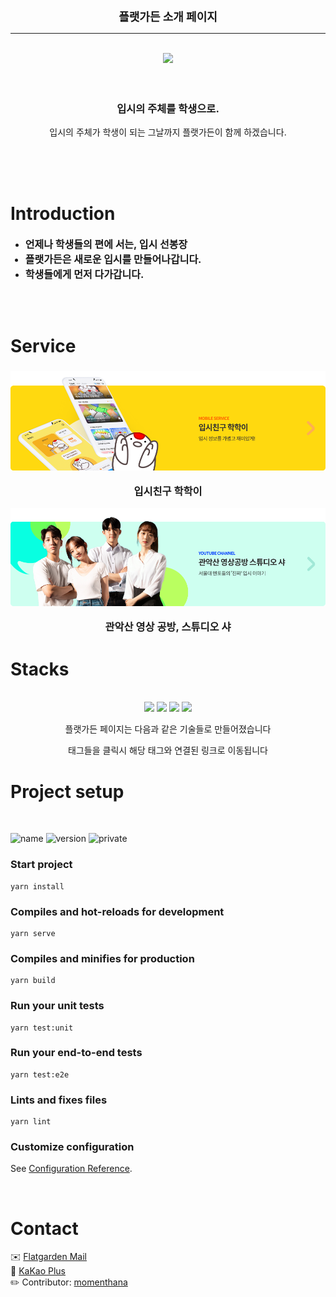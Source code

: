 <font size="4"><p align="center"><b>플랫가든 소개 페이지</b><p></font>

* * *

<div align="center">
  <br/>
  <a href="https://flatgarden.kr">
  <img src="https://flatgarden.kr/img/logo.8661571b.svg" width="300" /></a>
  <br/>
  <br/>
  <br/>
</div>

<div align="center">
  <h3>입시의 주체를 학생으로.</h3>
  <p>입시의 주체가 학생이 되는 그날까지 플랫가든이 함께 하겠습니다.</p>
</div>

<br/>
<br/>
<br/>

<h1>Introduction</h1>

* <font size="3"><b>언제나 학생들의 편에 서는, 입시 선봉장</b>
* <b>플랫가든은 새로운 입시를 만들어나갑니다.</b>
* <b>학생들에게 먼저 다가갑니다.</b></font>

<br/>
<br/>

<h1>Service</h1>

<div align="center">
  <h3><b>
    <a href="https://flatgarden.kr/hakhak"><img src="./src/assets/banner_hakhak.png"></a>
    <p>입시친구 학학이<p>
    <a href="https://flatgarden.kr/studiosha"><img src="./src/assets/banner_studiosha.png"></a>
    <p>관악산 영상 공방, 스튜디오 샤</p>
  </b></h3>
</div>

<h1>Stacks</h1>
<br>
<div align="center">
<a href="https://vuejs.org/"><img src="https://img.shields.io/badge/vue.js-4FC08D?style=for-the-badge&logo=vue.js&logoColor=white"></a>
<a href="https://vuetifyjs.com/en/"><img src="https://img.shields.io/badge/Vuetify-1867C0?style=for-the-badge&logo=vuetify&logoColor=AEDDFF"></a>
<a href="https://www.typescriptlang.org/"><img src="https://img.shields.io/badge/typescript-%23007ACC?style=for-the-badge&logo=typescript&logoColor=white"></a>
<a href="https://github.com/Flatgarden/console.hakhak.io"><img src="https://img.shields.io/badge/github-%23121011.svg?style=for-the-badge&logo=github&logoColor=white"></a>
<center><p>플랫가든 페이지는 다음과 같은 기술들로 만들어졌습니다</p>
  <p>태그들을 클릭시 해당 태그와 연결된 링크로 이동됩니다</p></center>
</div>

<h1>Project setup</h1>
<br>

![name](https://img.shields.io/badge/name-flatgarden.github.io-yellow) ![version](https://img.shields.io/badge/version-0.1.0-blue) ![private](https://img.shields.io/badge/private-true-red)<br>

### Start project
``` 
yarn install
```

### Compiles and hot-reloads for development
```
yarn serve
```
### Compiles and minifies for production
```
yarn build
```
### Run your unit tests
```
yarn test:unit
```
### Run your end-to-end tests
```
yarn test:e2e
```
### Lints and fixes files
```
yarn lint
```

### Customize configuration
See [Configuration Reference](https://cli.vuejs.org/config/).

<br>

<h1>Contact</h1>

✉️ [Flatgarden Mail](tech@flatgarden.kr) <br> 💬 [KaKao Plus](https://pf.kakao.com/_vcxeYT/chat) <br> ✏️ Contributor: [momenthana](https://github.com/momenthana)
